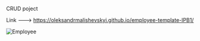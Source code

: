 CRUD poject

Link --->  https://oleksandrmalishevskyi.github.io/employee-template-IPB1/

![Employee](https://github.com/OleksandrMalishevskyi/employee-template-IPB1/assets/80953884/8479517d-4a19-43b5-bd6c-d43d3713f485)
